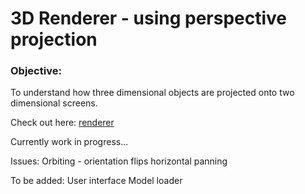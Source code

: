 # 3D Renderer - using perspective projection

### Objective:
To understand how three dimensional objects are projected onto two dimensional screens.

Check out here: [renderer](/engine/page.html)

Currently work in progress...

Issues:
Orbiting - orientation flips
horizontal panning

To be added:
User interface
Model loader